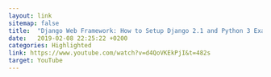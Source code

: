 ```yaml
---
layout: link
sitemap: false
title:  "Django Web Framework: How to Setup Django 2.1 and Python 3 Example Project Structure with GitHub"
date:   2019-02-08 22:25:22 +0200
categories: Highlighted
link: https://www.youtube.com/watch?v=d4QoVKEkPjI&t=482s
target: YouTube
---
```

